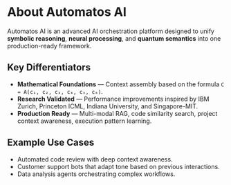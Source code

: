 # About Automatos AI

Automatos AI is an advanced AI orchestration platform designed to unify **symbolic reasoning**, **neural processing**, and **quantum semantics** into one production-ready framework.

## Key Differentiators

- **Mathematical Foundations** — Context assembly based on the formula `C = A(c₁, c₂, c₃, c₄, c₅, c₆)`.
- **Research Validated** — Performance improvements inspired by IBM Zurich, Princeton ICML, Indiana University, and Singapore-MIT.
- **Production Ready** — Multi-modal RAG, code similarity search, project context awareness, execution pattern learning.

## Example Use Cases

- Automated code review with deep context awareness.
- Customer support bots that adapt tone based on previous interactions.
- Data analysis agents orchestrating complex workflows.
